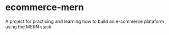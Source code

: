 # ecommerce-mern
A project for practicing and learning how to build an e-commerce plataform using the MERN stack
